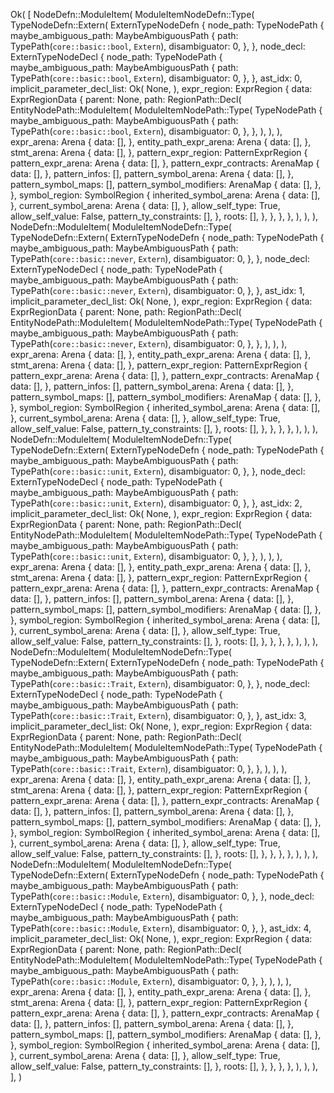 Ok(
    [
        NodeDefn::ModuleItem(
            ModuleItemNodeDefn::Type(
                TypeNodeDefn::Extern(
                    ExternTypeNodeDefn {
                        node_path: TypeNodePath {
                            maybe_ambiguous_path: MaybeAmbiguousPath {
                                path: TypePath(`core::basic::bool`, `Extern`),
                                disambiguator: 0,
                            },
                        },
                        node_decl: ExternTypeNodeDecl {
                            node_path: TypeNodePath {
                                maybe_ambiguous_path: MaybeAmbiguousPath {
                                    path: TypePath(`core::basic::bool`, `Extern`),
                                    disambiguator: 0,
                                },
                            },
                            ast_idx: 0,
                            implicit_parameter_decl_list: Ok(
                                None,
                            ),
                            expr_region: ExprRegion {
                                data: ExprRegionData {
                                    parent: None,
                                    path: RegionPath::Decl(
                                        EntityNodePath::ModuleItem(
                                            ModuleItemNodePath::Type(
                                                TypeNodePath {
                                                    maybe_ambiguous_path: MaybeAmbiguousPath {
                                                        path: TypePath(`core::basic::bool`, `Extern`),
                                                        disambiguator: 0,
                                                    },
                                                },
                                            ),
                                        ),
                                    ),
                                    expr_arena: Arena {
                                        data: [],
                                    },
                                    entity_path_expr_arena: Arena {
                                        data: [],
                                    },
                                    stmt_arena: Arena {
                                        data: [],
                                    },
                                    pattern_expr_region: PatternExprRegion {
                                        pattern_expr_arena: Arena {
                                            data: [],
                                        },
                                        pattern_expr_contracts: ArenaMap {
                                            data: [],
                                        },
                                        pattern_infos: [],
                                        pattern_symbol_arena: Arena {
                                            data: [],
                                        },
                                        pattern_symbol_maps: [],
                                        pattern_symbol_modifiers: ArenaMap {
                                            data: [],
                                        },
                                    },
                                    symbol_region: SymbolRegion {
                                        inherited_symbol_arena: Arena {
                                            data: [],
                                        },
                                        current_symbol_arena: Arena {
                                            data: [],
                                        },
                                        allow_self_type: True,
                                        allow_self_value: False,
                                        pattern_ty_constraints: [],
                                    },
                                    roots: [],
                                },
                            },
                        },
                    },
                ),
            ),
        ),
        NodeDefn::ModuleItem(
            ModuleItemNodeDefn::Type(
                TypeNodeDefn::Extern(
                    ExternTypeNodeDefn {
                        node_path: TypeNodePath {
                            maybe_ambiguous_path: MaybeAmbiguousPath {
                                path: TypePath(`core::basic::never`, `Extern`),
                                disambiguator: 0,
                            },
                        },
                        node_decl: ExternTypeNodeDecl {
                            node_path: TypeNodePath {
                                maybe_ambiguous_path: MaybeAmbiguousPath {
                                    path: TypePath(`core::basic::never`, `Extern`),
                                    disambiguator: 0,
                                },
                            },
                            ast_idx: 1,
                            implicit_parameter_decl_list: Ok(
                                None,
                            ),
                            expr_region: ExprRegion {
                                data: ExprRegionData {
                                    parent: None,
                                    path: RegionPath::Decl(
                                        EntityNodePath::ModuleItem(
                                            ModuleItemNodePath::Type(
                                                TypeNodePath {
                                                    maybe_ambiguous_path: MaybeAmbiguousPath {
                                                        path: TypePath(`core::basic::never`, `Extern`),
                                                        disambiguator: 0,
                                                    },
                                                },
                                            ),
                                        ),
                                    ),
                                    expr_arena: Arena {
                                        data: [],
                                    },
                                    entity_path_expr_arena: Arena {
                                        data: [],
                                    },
                                    stmt_arena: Arena {
                                        data: [],
                                    },
                                    pattern_expr_region: PatternExprRegion {
                                        pattern_expr_arena: Arena {
                                            data: [],
                                        },
                                        pattern_expr_contracts: ArenaMap {
                                            data: [],
                                        },
                                        pattern_infos: [],
                                        pattern_symbol_arena: Arena {
                                            data: [],
                                        },
                                        pattern_symbol_maps: [],
                                        pattern_symbol_modifiers: ArenaMap {
                                            data: [],
                                        },
                                    },
                                    symbol_region: SymbolRegion {
                                        inherited_symbol_arena: Arena {
                                            data: [],
                                        },
                                        current_symbol_arena: Arena {
                                            data: [],
                                        },
                                        allow_self_type: True,
                                        allow_self_value: False,
                                        pattern_ty_constraints: [],
                                    },
                                    roots: [],
                                },
                            },
                        },
                    },
                ),
            ),
        ),
        NodeDefn::ModuleItem(
            ModuleItemNodeDefn::Type(
                TypeNodeDefn::Extern(
                    ExternTypeNodeDefn {
                        node_path: TypeNodePath {
                            maybe_ambiguous_path: MaybeAmbiguousPath {
                                path: TypePath(`core::basic::unit`, `Extern`),
                                disambiguator: 0,
                            },
                        },
                        node_decl: ExternTypeNodeDecl {
                            node_path: TypeNodePath {
                                maybe_ambiguous_path: MaybeAmbiguousPath {
                                    path: TypePath(`core::basic::unit`, `Extern`),
                                    disambiguator: 0,
                                },
                            },
                            ast_idx: 2,
                            implicit_parameter_decl_list: Ok(
                                None,
                            ),
                            expr_region: ExprRegion {
                                data: ExprRegionData {
                                    parent: None,
                                    path: RegionPath::Decl(
                                        EntityNodePath::ModuleItem(
                                            ModuleItemNodePath::Type(
                                                TypeNodePath {
                                                    maybe_ambiguous_path: MaybeAmbiguousPath {
                                                        path: TypePath(`core::basic::unit`, `Extern`),
                                                        disambiguator: 0,
                                                    },
                                                },
                                            ),
                                        ),
                                    ),
                                    expr_arena: Arena {
                                        data: [],
                                    },
                                    entity_path_expr_arena: Arena {
                                        data: [],
                                    },
                                    stmt_arena: Arena {
                                        data: [],
                                    },
                                    pattern_expr_region: PatternExprRegion {
                                        pattern_expr_arena: Arena {
                                            data: [],
                                        },
                                        pattern_expr_contracts: ArenaMap {
                                            data: [],
                                        },
                                        pattern_infos: [],
                                        pattern_symbol_arena: Arena {
                                            data: [],
                                        },
                                        pattern_symbol_maps: [],
                                        pattern_symbol_modifiers: ArenaMap {
                                            data: [],
                                        },
                                    },
                                    symbol_region: SymbolRegion {
                                        inherited_symbol_arena: Arena {
                                            data: [],
                                        },
                                        current_symbol_arena: Arena {
                                            data: [],
                                        },
                                        allow_self_type: True,
                                        allow_self_value: False,
                                        pattern_ty_constraints: [],
                                    },
                                    roots: [],
                                },
                            },
                        },
                    },
                ),
            ),
        ),
        NodeDefn::ModuleItem(
            ModuleItemNodeDefn::Type(
                TypeNodeDefn::Extern(
                    ExternTypeNodeDefn {
                        node_path: TypeNodePath {
                            maybe_ambiguous_path: MaybeAmbiguousPath {
                                path: TypePath(`core::basic::Trait`, `Extern`),
                                disambiguator: 0,
                            },
                        },
                        node_decl: ExternTypeNodeDecl {
                            node_path: TypeNodePath {
                                maybe_ambiguous_path: MaybeAmbiguousPath {
                                    path: TypePath(`core::basic::Trait`, `Extern`),
                                    disambiguator: 0,
                                },
                            },
                            ast_idx: 3,
                            implicit_parameter_decl_list: Ok(
                                None,
                            ),
                            expr_region: ExprRegion {
                                data: ExprRegionData {
                                    parent: None,
                                    path: RegionPath::Decl(
                                        EntityNodePath::ModuleItem(
                                            ModuleItemNodePath::Type(
                                                TypeNodePath {
                                                    maybe_ambiguous_path: MaybeAmbiguousPath {
                                                        path: TypePath(`core::basic::Trait`, `Extern`),
                                                        disambiguator: 0,
                                                    },
                                                },
                                            ),
                                        ),
                                    ),
                                    expr_arena: Arena {
                                        data: [],
                                    },
                                    entity_path_expr_arena: Arena {
                                        data: [],
                                    },
                                    stmt_arena: Arena {
                                        data: [],
                                    },
                                    pattern_expr_region: PatternExprRegion {
                                        pattern_expr_arena: Arena {
                                            data: [],
                                        },
                                        pattern_expr_contracts: ArenaMap {
                                            data: [],
                                        },
                                        pattern_infos: [],
                                        pattern_symbol_arena: Arena {
                                            data: [],
                                        },
                                        pattern_symbol_maps: [],
                                        pattern_symbol_modifiers: ArenaMap {
                                            data: [],
                                        },
                                    },
                                    symbol_region: SymbolRegion {
                                        inherited_symbol_arena: Arena {
                                            data: [],
                                        },
                                        current_symbol_arena: Arena {
                                            data: [],
                                        },
                                        allow_self_type: True,
                                        allow_self_value: False,
                                        pattern_ty_constraints: [],
                                    },
                                    roots: [],
                                },
                            },
                        },
                    },
                ),
            ),
        ),
        NodeDefn::ModuleItem(
            ModuleItemNodeDefn::Type(
                TypeNodeDefn::Extern(
                    ExternTypeNodeDefn {
                        node_path: TypeNodePath {
                            maybe_ambiguous_path: MaybeAmbiguousPath {
                                path: TypePath(`core::basic::Module`, `Extern`),
                                disambiguator: 0,
                            },
                        },
                        node_decl: ExternTypeNodeDecl {
                            node_path: TypeNodePath {
                                maybe_ambiguous_path: MaybeAmbiguousPath {
                                    path: TypePath(`core::basic::Module`, `Extern`),
                                    disambiguator: 0,
                                },
                            },
                            ast_idx: 4,
                            implicit_parameter_decl_list: Ok(
                                None,
                            ),
                            expr_region: ExprRegion {
                                data: ExprRegionData {
                                    parent: None,
                                    path: RegionPath::Decl(
                                        EntityNodePath::ModuleItem(
                                            ModuleItemNodePath::Type(
                                                TypeNodePath {
                                                    maybe_ambiguous_path: MaybeAmbiguousPath {
                                                        path: TypePath(`core::basic::Module`, `Extern`),
                                                        disambiguator: 0,
                                                    },
                                                },
                                            ),
                                        ),
                                    ),
                                    expr_arena: Arena {
                                        data: [],
                                    },
                                    entity_path_expr_arena: Arena {
                                        data: [],
                                    },
                                    stmt_arena: Arena {
                                        data: [],
                                    },
                                    pattern_expr_region: PatternExprRegion {
                                        pattern_expr_arena: Arena {
                                            data: [],
                                        },
                                        pattern_expr_contracts: ArenaMap {
                                            data: [],
                                        },
                                        pattern_infos: [],
                                        pattern_symbol_arena: Arena {
                                            data: [],
                                        },
                                        pattern_symbol_maps: [],
                                        pattern_symbol_modifiers: ArenaMap {
                                            data: [],
                                        },
                                    },
                                    symbol_region: SymbolRegion {
                                        inherited_symbol_arena: Arena {
                                            data: [],
                                        },
                                        current_symbol_arena: Arena {
                                            data: [],
                                        },
                                        allow_self_type: True,
                                        allow_self_value: False,
                                        pattern_ty_constraints: [],
                                    },
                                    roots: [],
                                },
                            },
                        },
                    },
                ),
            ),
        ),
    ],
)